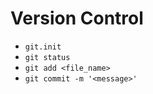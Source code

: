 # Version Control

- `git.init`
- `git status`
- `git add <file_name>`
- `git commit -m '<message>'`

